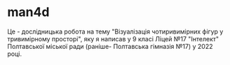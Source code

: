 # man4d
Це - дослідницька робота на тему "Візуалізація чотиривимірних фігур у тривимірному просторі", яку я написав у 9 класі Ліцей №17 "Інтелект" Полтавської міської ради (раніше- Полтавська гімназія №17) у 2022 році.
